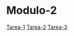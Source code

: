 # Modulo-2
[Tarea-1](https://github.com/Napadensky/modulo-2/tree/tarea-1)
[Tarea-2](https://github.com/Napadensky/modulo-2/tree/tarea-2)
[Tarea-3](https://github.com/Napadensky/modulo-2/tree/tarea-3)
